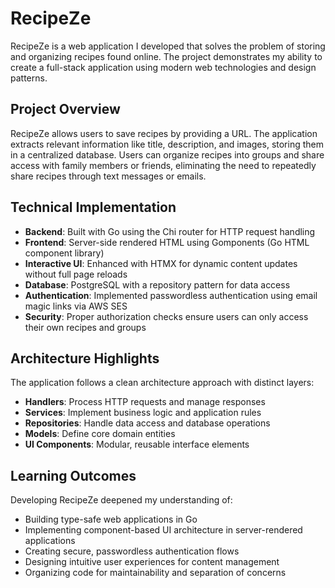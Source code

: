 # RecipeZe

RecipeZe is a web application I developed that solves the problem of storing and organizing recipes found online. The project demonstrates my ability to create a full-stack application using modern web technologies and design patterns.

## Project Overview

RecipeZe allows users to save recipes by providing a URL. The application extracts relevant information like title, description, and images, storing them in a centralized database. Users can organize recipes into groups and share access with family members or friends, eliminating the need to repeatedly share recipes through text messages or emails.

## Technical Implementation

- **Backend**: Built with Go using the Chi router for HTTP request handling
- **Frontend**: Server-side rendered HTML using Gomponents (Go HTML component library)
- **Interactive UI**: Enhanced with HTMX for dynamic content updates without full page reloads
- **Database**: PostgreSQL with a repository pattern for data access
- **Authentication**: Implemented passwordless authentication using email magic links via AWS SES
- **Security**: Proper authorization checks ensure users can only access their own recipes and groups

## Architecture Highlights

The application follows a clean architecture approach with distinct layers:
- **Handlers**: Process HTTP requests and manage responses
- **Services**: Implement business logic and application rules
- **Repositories**: Handle data access and database operations
- **Models**: Define core domain entities
- **UI Components**: Modular, reusable interface elements

## Learning Outcomes

Developing RecipeZe deepened my understanding of:
- Building type-safe web applications in Go
- Implementing component-based UI architecture in server-rendered applications
- Creating secure, passwordless authentication flows
- Designing intuitive user experiences for content management
- Organizing code for maintainability and separation of concerns
